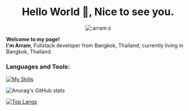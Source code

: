 <div align="center">
<h1>Hello World 👋, Nice to see you.</h1>
</div>

<div align="center">
  <img src="https://count.getloli.com/get/@:arram.s" alt=":arram.s" />
</div>

**Welcome to my page!** <br>
**I'm Arram**, Fullstack developer from Bangkok, Thailand, currently living in  Bangkok, Thailand.

### Languages and Tools:

[![My Skills](https://skillicons.dev/icons?i=javascript,typescript,html,css,vue,nuxt,nestjs,laravel,docker,mysql,discord,github,idea,vscode)](https://skillicons.dev)

![Anurag's GitHub stats](https://github-readme-stats.vercel.app/api?username=armmroorm1998&show_icons=true&theme=radical)

[![Top Langs](https://github-readme-stats.vercel.app/api/top-langs/?username=armmroorm1998&layout=compact)](https://github.com/armmroorm1998)

